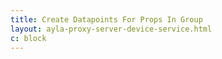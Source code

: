 ```yaml
---
title: Create Datapoints For Props In Group
layout: ayla-proxy-server-device-service.html
c: block
---
```


